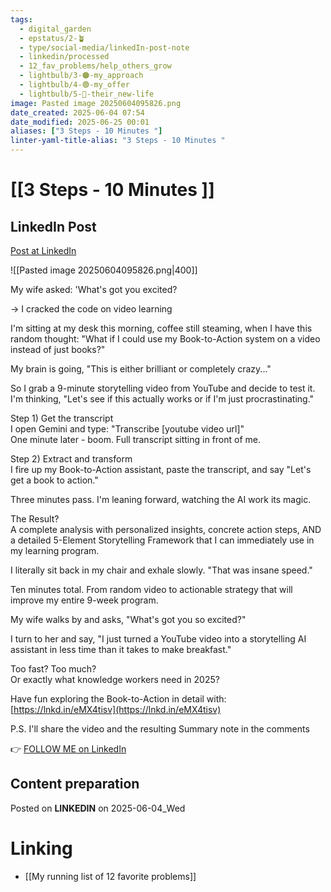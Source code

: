 ```yaml
---
tags:
  - digital_garden
  - epstatus/2-🪴
  - type/social-media/linkedIn-post-note
  - linkedin/processed
  - 12_fav_problems/help_others_grow
  - lightbulb/3-🟠-my_approach
  - lightbulb/4-🟢-my_offer
  - lightbulb/5-🔵-their_new-life
image: Pasted image 20250604095826.png
date_created: 2025-06-04 07:54
date_modified: 2025-06-25 00:01
aliases: ["3 Steps - 10 Minutes "]
linter-yaml-title-alias: "3 Steps - 10 Minutes "
---
```

# [[3 Steps - 10 Minutes ]]

## LinkedIn Post

[Post at LinkedIn](https://www.linkedin.com/posts/sebastiankamilli_my-wife-asked-whats-got-you-excited-activity-7335914428573315072-NrjT?utm_source=share&utm_medium=member_desktop&rcm=ACoAAA1M1pkBgWCYPhT45EpfLiHzViQqRWNCIv4)

![[Pasted image 20250604095826.png|400]]

My wife asked: 'What's got you excited?  
  
→ I cracked the code on video learning  
  
I'm sitting at my desk this morning, coffee still steaming, when I have this random thought: "What if I could use my Book-to-Action system on a video instead of just books?"  
  
My brain is going, "This is either brilliant or completely crazy..."  
  
So I grab a 9-minute storytelling video from YouTube and decide to test it. I'm thinking, "Let's see if this actually works or if I'm just procrastinating."  
  
Step 1) Get the transcript  
I open Gemini and type: "Transcribe [youtube video url]"  
One minute later - boom. Full transcript sitting in front of me.  
  
Step 2) Extract and transform  
I fire up my Book-to-Action assistant, paste the transcript, and say "Let's get a book to action."  
  
Three minutes pass. I'm leaning forward, watching the AI work its magic.  
  
The Result?  
A complete analysis with personalized insights, concrete action steps, AND a detailed 5-Element Storytelling Framework that I can immediately use in my learning program.  
  
I literally sit back in my chair and exhale slowly. "That was insane speed."  
  
Ten minutes total. From random video to actionable strategy that will improve my entire 9-week program.  
  
My wife walks by and asks, "What's got you so excited?"  
  
I turn to her and say, "I just turned a YouTube video into a storytelling AI assistant in less time than it takes to make breakfast."  
  
Too fast? Too much?  
Or exactly what knowledge workers need in 2025?  

Have fun exploring the Book-to-Action in detail with:  
[https://lnkd.in/eMX4tisv](https://lnkd.in/eMX4tisv)  

P.S. I'll share the video and the resulting Summary note in the comments

👉 [FOLLOW ME on LinkedIn](https://www.linkedin.com/comm/mynetwork/discovery-see-all?usecase=PEOPLE_FOLLOWS&followMember=sebastiankamilli)

## Content preparation

Posted on **LINKEDIN** on 2025-06-04_Wed

# Linking

+ [[My running list of 12 favorite problems]]